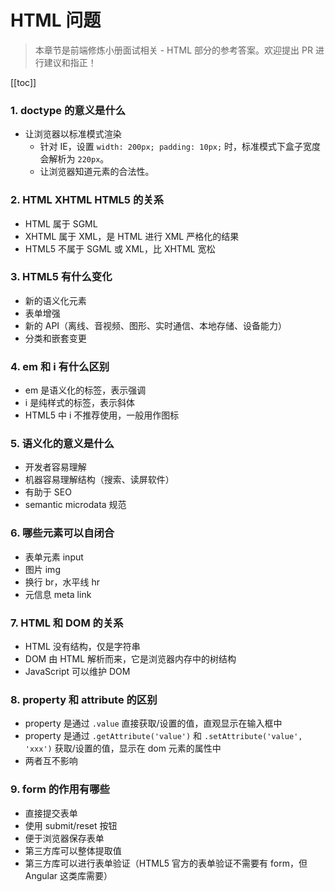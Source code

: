 # HTML 问题

> 本章节是前端修炼小册面试相关 - HTML 部分的参考答案。欢迎提出 PR 进行建议和指正！

[[toc]]

### 1. doctype 的意义是什么

* 让浏览器以标准模式渲染
  * 针对 IE，设置 `width: 200px; padding: 10px;` 时，标准模式下盒子宽度会解析为 `220px`。
  * 让浏览器知道元素的合法性。
  
### 2. HTML XHTML HTML5 的关系

* HTML 属于 SGML
* XHTML 属于 XML，是 HTML 进行 XML 严格化的结果
* HTML5 不属于 SGML 或 XML，比 XHTML 宽松

### 3. HTML5 有什么变化

* 新的语义化元素
* 表单增强
* 新的 API（离线、音视频、图形、实时通信、本地存储、设备能力）
* 分类和嵌套变更

### 4. em 和 i 有什么区别

* em 是语义化的标签，表示强调
* i 是纯样式的标签，表示斜体
* HTML5 中 i 不推荐使用，一般用作图标

### 5. 语义化的意义是什么

* 开发者容易理解
* 机器容易理解结构（搜索、读屏软件）
* 有助于 SEO
* semantic microdata 规范

### 6. 哪些元素可以自闭合

* 表单元素 input
* 图片 img
* 换行 br，水平线 hr
* 元信息 meta link

### 7. HTML 和 DOM 的关系

* HTML 没有结构，仅是字符串
* DOM 由 HTML 解析而来，它是浏览器内存中的树结构
* JavaScript 可以维护 DOM

### 8. property 和 attribute 的区别

* property 是通过 `.value` 直接获取/设置的值，直观显示在输入框中
* property 是通过 `.getAttribute('value')` 和 `.setAttribute('value', 'xxx')` 获取/设置的值，显示在 dom 元素的属性中
* 两者互不影响

### 9. form 的作用有哪些

* 直接提交表单
* 使用 submit/reset 按钮
* 便于浏览器保存表单
* 第三方库可以整体提取值
* 第三方库可以进行表单验证（HTML5 官方的表单验证不需要有 form，但 Angular 这类库需要）
